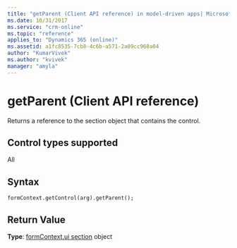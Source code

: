 ```yaml
---
title: "getParent (Client API reference) in model-driven apps| MicrosoftDocs"
ms.date: 10/31/2017
ms.service: "crm-online"
ms.topic: "reference"
applies_to: "Dynamics 365 (online)"
ms.assetid: a1fc8535-7cb8-4c6b-a571-2a09cc968a04
author: "KumarVivek"
ms.author: "kvivek"
manager: "amyla"
---
```

# getParent (Client API reference)



Returns a reference to the section object that contains the control. 

## Control types supported

All

## Syntax

`formContext.getControl(arg).getParent();`

## Return Value

**Type**: [formContext.ui section](../formContext-ui-sections.md) object


